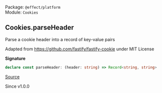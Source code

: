 Package: `@effect/platform`<br />
Module: `Cookies`<br />

## Cookies.parseHeader

Parse a cookie header into a record of key-value pairs

Adapted from https://github.com/fastify/fastify-cookie under MIT License

**Signature**

```ts
declare const parseHeader: (header: string) => Record<string, string>
```

[Source](https://github.com/Effect-TS/effect/tree/main/packages/platform/src/Cookies.ts#L704)

Since v1.0.0